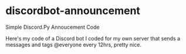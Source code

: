 # discordbot-announcement

Simple Discord.Py Annoucement Code

Here's my code of a Discord bot I coded for my own server that sends a messages and tags @everyone every 12hrs, pretty nice.

